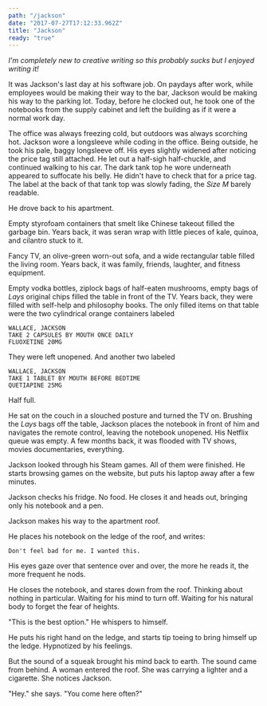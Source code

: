 ```yaml
---
path: "/jackson"
date: "2017-07-27T17:12:33.962Z"
title: "Jackson"
ready: "true"
---
```


_I'm completely new to creative writing so this probably sucks but I enjoyed writing it!_



It was Jackson's last day at his software job. On paydays after work, while employees would
be making their way to the bar, Jackson would be making his way to the parking lot.
Today, before he clocked out, he took one of the notebooks from the supply cabinet
and left the building as if it were a normal work day.

The office was always freezing cold, but outdoors was always scorching hot.
Jackson wore a longsleeve while coding in the office. Being outside, he took his pale,
baggy longsleeve off. His eyes slightly widened after noticing the price tag still
attached. He let out a half-sigh half-chuckle, and continued walking to his car.
The dark tank top he wore underneath appeared to suffocate his belly.
He didn't have to check that for a price tag. The label at the back of that tank top
was slowly fading, the _Size M_ barely readable.

He drove back to his apartment.

Empty styrofoam containers that smelt like Chinese takeout filled the garbage bin.
Years back, it was seran wrap with little pieces of kale, quinoa, and cilantro stuck to it.

Fancy TV, an olive-green worn-out sofa, and a wide rectangular table filled the living room.
Years back, it was family, friends, laughter, and fitness equipment.

Empty vodka bottles, ziplock bags of half-eaten mushrooms, empty bags of _Lays_ original
chips filled the table in front of the TV.
Years back, they were filled with self-help and philosophy books.
The only filled items on that table were the two cylindrical orange containers labeled
```
WALLACE, JACKSON
TAKE 2 CAPSULES BY MOUTH ONCE DAILY
FLUOXETINE 20MG
```

They were left unopened. And another two labeled

```
WALLACE, JACKSON
TAKE 1 TABLET BY MOUTH BEFORE BEDTIME
QUETIAPINE 25MG
```

Half full.

He sat on the couch in a slouched posture and turned the TV on. Brushing the _Lays_ bags off the table, Jackson
places the notebook in front of him and navigates the remote control, leaving the notebook
unopened. His Netflix queue was empty. A few months back, it was flooded with TV shows, movies
documentaries, everything.

Jackson looked through his Steam games. All of them were finished. He starts
browsing games on the website, but puts his laptop away after a few minutes.

Jackson checks his fridge. No food. He closes it and heads out, bringing only his notebook and a pen.

Jackson makes his way to the apartment roof.

He places his notebook on the ledge of the roof, and writes:

```
Don't feel bad for me. I wanted this.
```

His eyes gaze over that sentence over and over, the more he reads it, the more frequent he nods.

He closes the notebook, and stares down from the roof.
Thinking about nothing in particular.
Waiting for his mind to turn off.
Waiting for his natural body to forget the fear of heights.

"This is the best option." He whispers to himself.

He puts his right hand on the ledge, and starts tip toeing to bring himself up the ledge.
Hypnotized by his feelings.

But the sound of a squeak brought his mind back to earth. The sound came from behind.
A woman entered the roof. She was carrying a lighter and a cigarette. She notices Jackson.

"Hey." she says. "You come here often?"

